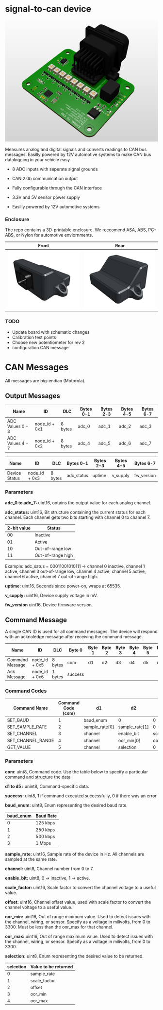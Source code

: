 # signal-to-can device

![PCB view of device](/docs/board.png)

Measures analog and digital signals and converts readings to CAN bus messages. Easilly powered by 12V automotive systems to make CAN bus datalogging in your vehicle easy.

- 8 ADC inputs with seperate signal grounds
  
- CAN 2.0b communication output
  
- Fully configurable through the CAN interface
  
- 3.3V and 5V sensor power supply
  
- Easilly powered by 12V automotive systems

### Enclosure

The repo contains a 3D-printable enclosure. We reccomend ASA, ABS, PC-ABS, or Nylon for automotive enviornments.

Front            |  Rear
:-------------------------:|:-------------------------:
![Enclosure front](/docs/enclosure_front.png)  |  ![Enclosure rear](/docs/enclosure_rear.png)

### TODO
- Update board with schematic changes
- Calibration test points
- Choose new potentiometer for rev 2
- configuration CAN message


# CAN Messages

All messages are big-endian (Motorola).

## Output Messages

| Name             | ID            | DLC     | Bytes 0-1 | Bytes 2-3 | Bytes 4-5 | Bytes 6-7 |
| -----------      | -----------   | ------- | --------- | --------- | --------- | --------- |
| ADC Values 0 - 3 | node_id + 0x1 | 8 bytes | adc_0     | adc_1     | adc_2     | adc_3     |
| ADC Values 4 - 7 | node_id + 0x2 | 8 bytes | adc_4     | adc_5     | adc_6     | adc_7     |

| Name          | ID            | DLC     | Bytes 0-1  | Bytes 2-3 | Bytes 4-5 | Bytes 6-7  |
| -----------   | -----------   | ------- | ---------- | --------- | --------- | ---------- |
| Device Status | node_id + 0x3 | 8 bytes | adc_status | uptime    | v_supply  | fw_version |

### Parameters

**adc_0 to adc_7:** uint16, ontains the output value for each analog channel.

**adc_status:** uint16, Bit structure containing the current status for each channel. Each channel gets two bits starting with channel 0 to channel 7.

| 2-bit value  | Status            |
| -----------  | ----------------- |
| 00           | Inactive          |
| 01           | Active            |
| 10           | Out-of-range low  |
| 11           | Out-of-range high |

Example: adc_satus = 00011001010111 -> channel 0 inactive, channel 1 active, channel 3 out-of-range low, channel 4 active, channel 5 active, channel 6 active, channel 7 out-of-range high.

**uptime:** uint16, Seconds since power-on, wraps at 65535.

**v_supply:** uint16, Device supply voltage in mV.

**fw_version** uint16, Device firmware version.

## Command Message

A single CAN ID is used for all command messages. The device will respond with an acknoledge message after receiving the command message.

| Name            | ID            | DLC     | Byte 0  | Byte 1 | Byte 2 | Byte 3 | Byte 4 | Byte 5 | Byte 6 | Byte 7 |
| -----------     | ------------- | ------- | ------- | -----  | -----  | -----  | -----  | -----  | -----  | -----  |
| Command Message | node_id + 0x5 | 8 bytes | com     | d1     | d2     | d3     | d4     | d5     | d6     | d7     |
| Ack Message     | node_id + 0x6 | 1 bytes | success |        |        |        |        |        |        |        |

### Command Codes

| Command Name       | Command Code (com) | d1             | d2             | d3              | d4              | d5         | d6        | d7 |
| ------------------ | ------------------ | -------------- | -------------- | --------------- | --------------- | ---------- | --------- | -- |
| SET_BAUD           | 1                  | baud_enum      | 0              | 0               | 0               | 0          | 0         | 0  |
| SET_SAMPLE_RATE    | 2                  | sample_rate[0] | sample_rate[1] | 0               | 0               | 0          | 0         | 0  |
| SET_CHANNEL        | 3                  | channel        | enable_bit     | scale_factor[0] | scale_factor[1] | offset[0]  | offset[1] | 0  |
| SET_CHANNEL_RANGE  | 4                  | channel        | oor_min[0]     | oor_min[1]      | oor_max[0]      | oor_max[1] | 0         | 0  |
| GET_VALUE          | 5                  | channel        | selection      | 0               | 0               | 0          | 0         | 0  |

### Parameters

**com:** uint8, Command code. Use the table below to specify a particular command and structure the data

**d1 to d5 :** unint8, Command-specific data.

**success:** uint8, 1 if command executed successfully, 0 if there was an error.

**baud_enum:** uint8, Enum representing the desired baud rate.

| baud_enum | Baud Rate |
| --------- | --------- |
| 0         | 125 kbps  |
| 1         | 250 kbps  |
| 2         | 500 kbps  |
| 3         | 1 Mbps    |

**sample_rate:** uint16, Sample rate of the device in Hz. All channels are sampled at the same rate.

**channel:** uint8, Channel number from 0 to 7.

**enable_bit:** uint8, 0 -> inactive, 1 -> active.

**scale_factor:** uint16, Scale factor to convert the channel voltage to a useful value.

**offset:** uint16, Channel offset value, used with scale factor to convert the channel voltage to a useful value.

**oor_min:** uint16, Out of range minimum value. Used to detect issues with the channel, wiring, or sensor. Specify as a voltage in milivolts, from 0 to 3300. Must be less than the oor_max for that channel.

**oor_max:** uint16, Out of range maximum value. Used to detect issues with the channel, wiring, or sensor. Specify as a voltage in milivolts, from 0 to 3300.

**selection:** uint8, Enum representing the desired value to be returned.

| selection | Value to be returned |
| --------- | -------------------- |
| 0         | sample_rate          |
| 1         | scale_factor         |
| 2         | offset               |
| 3         | oor_min              |
| 4         | oor_max              |